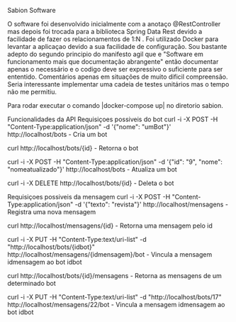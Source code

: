 Sabion Software

O software foi desenvolvido inicialmente com a anotaço @RestController mas depois foi trocada para a biblioteca Spring Data Rest devido a facilidade de fazer os relacionamentos de 1:N .
Foi utilizado Docker para levantar a aplicaçao devido a sua facilidade de configuração.
Sou bastante adepto do segundo principio do manifesto agil que e "Software em funcionamento mais que documentação abrangente" então documentar apenas o necessário e o codigo deve ser expressivo o suficiente para ser ententido. Comentários apenas em situações de muito dificil compreensão.
Seria interessante implementar uma cadeia de testes unitários mas o tempo não me permitiu.

Para rodar executar o comando |docker-compose up| no diretorio sabion.

Funcionalidades da API
Requisiçoes possiveis do bot
curl -i -X POST -H "Content-Type:application/json" -d '{"nome": "umBot"}' http://localhost/bots - Cria um bot

curl http://localhost/bots/{id} - Retorna o bot

curl -i -X POST -H "Content-Type:application/json" -d '{"id": "9", "nome": "nomeatualizado"}' http://localhost/bots - Atualiza 
um bot

curl -i -X DELETE http://localhost/bots/{id} - Deleta o bot


Requisiçoes possiveis da mensagem
curl -i -X POST -H "Content-Type:application/json" -d '{"texto": "revista"}' http://localhost/mensagens - Registra uma nova mensagem

curl http://localhost/mensagens/{id} - Retorna uma mensagem pelo id

curl -i -X PUT -H "Content-Type:text/uri-list" -d "http://localhost/bots/{idbot}" http://localhost/mensagens/{idmensagem}/bot - Vincula a mensagem idmensagem ao bot idbot

curl http://localhost/bots/{id}/mensagens - Retorna as mensagens de um determinado bot


curl -i -X PUT -H "Content-Type:text/uri-list" -d "http://localhost/bots/17" http://localhost/mensagens/22/bot - Vincula a mensagem idmensagem ao bot idbot

